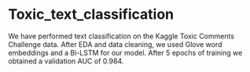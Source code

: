 # Toxic_text_classification
 We have performed text classification on the Kaggle Toxic Comments Challenge data. After EDA and data cleaning, we  used Glove word embeddings and a Bi-LSTM for our model. After 5 epochs of training we obtained a validation AUC of 0.984.   
